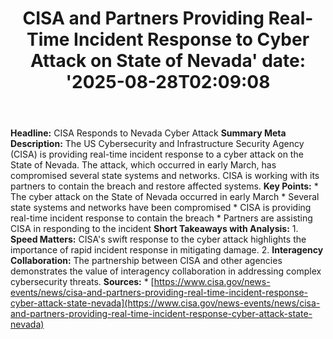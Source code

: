 ﻿---
title: "CISA and Partners Providing Real-Time Incident Response to Cyber Attack on State of Nevada'
date: '2025-08-28T02:09:08"
category: "Markets"
summary: ""
slug: "cisa and partners providing realtime incident response to cy"
source_urls:
  - "https://www.cisa.gov/news-events/news/cisa-and-partners-providing-real-time-incident-response-cyber-attack-state-nevada"
seo:
  title: "CISA and Partners Providing Real-Time Incident Response to Cyber Attack on State of Nevada | Hash n Hedge'
  description: '"
  keywords: ["news", "markets", "brief"]
---
**Headline:** CISA Responds to Nevada Cyber Attack  **Summary Meta Description:** The US Cybersecurity and Infrastructure Security Agency (CISA) is providing real-time incident response to a cyber attack on the State of Nevada. The attack, which occurred in early March, has compromised several state systems and networks. CISA is working with its partners to contain the breach and restore affected systems.  **Key Points:**  * The cyber attack on the State of Nevada occurred in early March * Several state systems and networks have been compromised * CISA is providing real-time incident response to contain the breach * Partners are assisting CISA in responding to the incident  **Short Takeaways with Analysis:**  1. **Speed Matters:** CISA's swift response to the cyber attack highlights the importance of rapid incident response in mitigating damage. 2. **Interagency Collaboration:** The partnership between CISA and other agencies demonstrates the value of interagency collaboration in addressing complex cybersecurity threats.  **Sources:**  * [https://www.cisa.gov/news-events/news/cisa-and-partners-providing-real-time-incident-response-cyber-attack-state-nevada](https://www.cisa.gov/news-events/news/cisa-and-partners-providing-real-time-incident-response-cyber-attack-state-nevada) 
